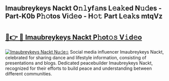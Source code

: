 ## Imaubreykeys Nackt O𝚗𝚕yf𝚊ns L𝚎a𝚔ed N𝚞𝚍es - Part-K0b P𝚑𝚘tos Vi𝚍𝚎o - H𝚘𝚝 Part L𝚎a𝚔s mtqVz

# <h2><a href="http://kf8eje.oniu.top/?m=Imaubreykeys+Nackt">🔗👉 🔴 Imaubreykeys Nackt P𝚑ot𝚘𝚜 V𝚒d𝚎o</a></h2>

[![Imaubreykeys Nackt Nu𝚍e𝚜](https://i.imgur.com/0qMVB7G.gif)](http://kf8eje.oniu.top/?m=Imaubreykeys+Nackt)
Social media influencer Imaubreykeys Nackt, celebrated for sharing dance and lifestyle information, consisting of presentations and blogs. Dedicated peacebuilder Imaubreykeys Nackt, recognized for their efforts to build peace and understanding between different communities.  
